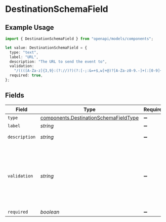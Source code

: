 # DestinationSchemaField

## Example Usage

```typescript
import { DestinationSchemaField } from "openapi/models/components";

let value: DestinationSchemaField = {
  type: "text",
  label: "URL",
  description: "The URL to send the event to",
  validation:
    "/((([A-Za-z]{3,9}:(?://)?)(?:[-;:&=+$,w]+@)?[A-Za-z0-9.-]+(:[0-9]+)?|(?:www.|[-;:&=+$,w]+@)[A-Za-z0-9.-]+)((?:/[+~%/.w-_]*)???(?:[-+=&;%@.w_]*)#?(?:[w]*))?)/",
  required: true,
};
```

## Fields

| Field                                                                                                                                                         | Type                                                                                                                                                          | Required                                                                                                                                                      | Description                                                                                                                                                   | Example                                                                                                                                                       |
| ------------------------------------------------------------------------------------------------------------------------------------------------------------- | ------------------------------------------------------------------------------------------------------------------------------------------------------------- | ------------------------------------------------------------------------------------------------------------------------------------------------------------- | ------------------------------------------------------------------------------------------------------------------------------------------------------------- | ------------------------------------------------------------------------------------------------------------------------------------------------------------- |
| `type`                                                                                                                                                        | [components.DestinationSchemaFieldType](../../models/components/destinationschemafieldtype.md)                                                                | :heavy_minus_sign:                                                                                                                                            | N/A                                                                                                                                                           | text                                                                                                                                                          |
| `label`                                                                                                                                                       | *string*                                                                                                                                                      | :heavy_minus_sign:                                                                                                                                            | N/A                                                                                                                                                           | URL                                                                                                                                                           |
| `description`                                                                                                                                                 | *string*                                                                                                                                                      | :heavy_minus_sign:                                                                                                                                            | N/A                                                                                                                                                           | The URL to send the event to                                                                                                                                  |
| `validation`                                                                                                                                                  | *string*                                                                                                                                                      | :heavy_minus_sign:                                                                                                                                            | Regex string for validation.                                                                                                                                  | /((([A-Za-z]{3,9}:(?://)?)(?:[-;:&=+$,w]+@)?[A-Za-z0-9.-]+(:[0-9]+)?\|(?:www.\|[-;:&=+$,w]+@)[A-Za-z0-9.-]+)((?:/[+~%/.w-_]*)???(?:[-+=&;%@.w_]*)#?(?:[w]*))?)/ |
| `required`                                                                                                                                                    | *boolean*                                                                                                                                                     | :heavy_minus_sign:                                                                                                                                            | N/A                                                                                                                                                           | true                                                                                                                                                          |